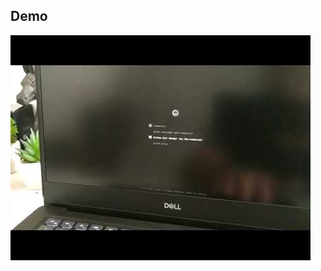## Demo

[![elementary boot suggestions](https://raw.githubusercontent.com/saymoncoppi/elementary-post-install/master/Boot/demo.jpg)](https://youtu.be/7n7jNhrOFzI "elementary boot suggestions")
